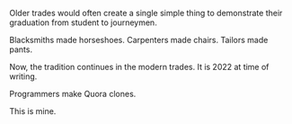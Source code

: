 Older trades would often create a single simple thing to demonstrate their graduation from student to journeymen.

Blacksmiths made horseshoes.
Carpenters made chairs.
Tailors made pants.

Now, the tradition continues in the modern trades. It is 2022 at time of writing.

Programmers make Quora clones.

This is mine. 